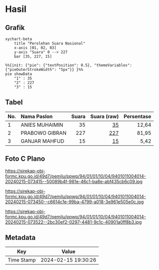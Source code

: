 # Hasil

## Grafik

```mermaid
xychart-beta
    title "Perolehan Suara Nasional"
    x-axis [01, 02, 03]
    y-axis "Suara" 0 --> 227
    bar [35, 227, 15]
```

```mermaid
%%{init: {"pie": {"textPosition": 0.5}, "themeVariables": {"pieOuterStrokeWidth": "5px"}} }%%
pie showData
    "1" : 35
    "2" : 227
    "3" : 15
```

## Tabel

| No. | Nama Paslon    | Suara | Suara (raw) | Persentase |
|:--- |:-------------- | -----:| -----------:| ----------:|
| 1   | ANIES MUHAIMIN | 35    | [35][p-1]   | 12,64      |
| 2   | PRABOWO GIBRAN | 227   | [227][p-2]  | 81,95      |
| 3   | GANJAR MAHFUD  | 15    | [15][p-3]   | 5,42       |


[p-1]: https://github.com/gigit-pemilu/pemilu-2024/blob/main/pilpres/hitung-suara/sub/94-papua-tengah/sub/01-nabire/sub/01-nabire/sub/1004-girimulyo/sub/014-tps/sub/paslon-1.txt
[p-2]: https://github.com/gigit-pemilu/pemilu-2024/blob/main/pilpres/hitung-suara/sub/94-papua-tengah/sub/01-nabire/sub/01-nabire/sub/1004-girimulyo/sub/014-tps/sub/paslon-2.txt
[p-3]: https://github.com/gigit-pemilu/pemilu-2024/blob/main/pilpres/hitung-suara/sub/94-papua-tengah/sub/01-nabire/sub/01-nabire/sub/1004-girimulyo/sub/014-tps/sub/paslon-3.txt

## Foto C Plano

https://sirekap-obj-formc.kpu.go.id/49d7/pemilu/ppwp/94/01/01/10/04/9401011004014-20240215-073415--50089b4f-981e-46c1-ba8e-abf435cb6c09.jpg

https://sirekap-obj-formc.kpu.go.id/49d7/pemilu/ppwp/94/01/01/10/04/9401011004014-20240215-073450--c6614c1e-99ba-4799-a018-3e961e505e0c.jpg

https://sirekap-obj-formc.kpu.go.id/49d7/pemilu/ppwp/94/01/01/10/04/9401011004014-20240215-073522--2bc30ef2-0297-4481-9c1c-40901a0ff8b3.jpg


## Metadata

| Key        | Value               |
| ---------- | ------------------- |
| Time Stamp | 2024-02-15 19:30:26 |



